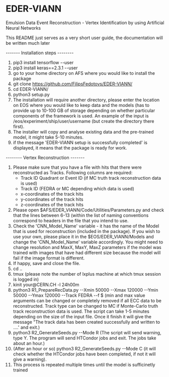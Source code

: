 # EDER-VIANN
Emulsion Data Event Reconstruction - Vertex Identification by using Artificial Neural Networks

This README just serves as a very short user guide, the documentation will be written much later

------- Installation steps --------

1) pip3 install tensorflow --user
2) pip3 install keras==2.3.1 --user
3) go to your home directory on AFS where you would like to install the package
4) git clone https://github.com/FilipsFedotovs/EDER-VIANN/
5) cd EDER-VIANN/
6) python3 setup.py
7) The installation will require another directory, please enter the location on EOS where you would like to keep data and the models (has to provide up to 10-100 GB of storage depending on whether particular components of the framework is used. An example of the input is /eos/experiment/ship/user/username (but create the directory there first).
8) The installer will copy and analyse existing data and the pre-trained model, it might take 5-10 minutes.
9) if the message 'EDER-VIANN setup is successfully completed' is displayed, it means that the package is ready for work.

-------- Vertex Reconstruction -------
1) Please make sure that you have a file with hits that there were reconstructed as Tracks.
   Following columns are required: 
   - Track ID Quadrant or Event ID (if MC truth track reconstruction data is used)
   - Track ID (FEDRA or MC depending which data is used)
   - x-coordinates of the track hits
   - y-coordinates of the track hits
   - z-coordinates of the track hits
2) Please open $AFS/EDER_VIANN/Code/Utilities/Parameters.py and check that the lines between 6-13 (within the list of naming conventions correspond to headers in  the      file that you intend to use.
3) Check the 'CNN_Model_Name' variable - it has the name of the Model that is used for reconstruction (included in the package). If you wish to use your own, please place it in the $EOS/EDER_VIANN/Models and change the 'CNN_Model_Name' variable accordingly. You might need to change resolution and MaxX, MaxY, MaxZ parameters if the model was trained with images that have had different size because the model will fail if the image format is different.
4) If happy, save and close the file.
4) cd ..
5) tmux (please note the number of lxplus machine at which tmux session is logged in)
4) kinit your<username>@CERN.CH -l 24h00m
7) python3 R1_PrepareRecData.py --Xmin 50000 --Xmax 120000 --Ymin 50000 --Ymax 120000 --Track FEDRA --f $<your file with reconstructed tracks> (min and max value arguments can be changed or completely removed if all ECC data to be reconstructed. Track type can be changed to MC if Monte-Carlo truth track reconstruction data is used. The script can take 1-5 minutes depending on the size of the input file. Once it finish it will give the message "The track data has been created successfully and written to ....' and exit.)
8) python3 R2_GenerateSeeds.py --Mode R
   (The script will send warning, type Y. The program will send HTCondor jobs and exit. The jobs take about an hour.)
9) (After an hour or so) python3 R2_GenerateSeeds.py --Mode C (it will check whether the HTCondor jobs have been completed, if not it will give a warning).
10) This process is repeated multiple times until the model is sufficinetly trained
